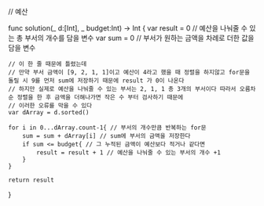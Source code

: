 // 예산

func solution(_ d:[Int], _ budget:Int) -> Int {
    var result = 0 // 예산을 나눠줄 수 있는 총 부서의 개수를 담을 변수
    var sum = 0    // 부서가 원하는 금액을 차례로 더한 값을 담을 변수

    // 이 한 줄 때문에 틀렸는데
    // 만약 부서 금액이 [9, 2, 1, 1]이고 예산이 4라고 했을 때 정렬을 하지않고 for문을 돌릴 시 9를 먼저 sum에 저장하기 때문에 result 가 0이 나온다
    // 하지만 실제로 예산을 나눠줄 수 있는 부서는 2, 1, 1 총 3개의 부서이다 따라서 오름차순 정렬을 한 후 금액을 더해나가면 작은 수 부터 검사하기 때문에
    // 이러한 오류를 막을 수 있다
    var dArray = d.sorted() 

    for i in 0...dArray.count-1{ // 부서의 개수만큼 반복하는 for문
        sum = sum + dArray[i] // sum에 부서의 금액을 저장한다
        if sum <= budget{ // 그 누적된 금액이 예산보다 적거나 같다면 
            result = result + 1 // 예산을 나눠줄 수 있는 부서의 개수 +1
        }
    }
    
    return result
}